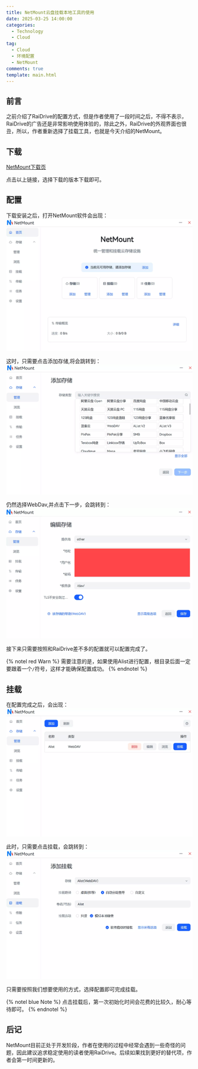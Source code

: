 ```yaml
---
title: NetMount云盘挂载本地工具的使用
date: 2025-03-25 14:00:00
categories:
  - Technology
  - Cloud
tag:
  - Cloud
  - 环境配置
  - NetMount
comments: true
template: main.html
---
```

## 前言
之前介绍了RaiDrive的配置方式，但是作者使用了一段时间之后，不得不表示，RaiDrive的广告还是非常影响使用体验的，除此之外，RaiDrive的外观界面也很丑，所以，作者重新选择了挂载工具，也就是今天介绍的NetMount。

## 下载
[NetMount下载页](https://www.netmount.cn/download)

点击以上链接，选择下载的版本下载即可。

## 配置
下载安装之后，打开NetMount软件会出现：
![](img/9.webp)

这时，只需要点击添加存储,将会跳转到：
![](img/10.webp)

仍然选择WebDav,并点击下一步，会跳转到：
![](img/11.webp)

接下来只需要按照和RaiDrive差不多的配置就可以配置完成了。

{% notel red Warn %}
需要注意的是，如果使用Alist进行配置，根目录后面一定要跟着一个`/`符号，这样才能确保配置成功。
{% endnotel %}

## 挂载
在配置完成之后，会出现：
![](img/12.webp)

此时，只需要点击挂载，会跳转到：
![](img/13.webp)

只需要按照我们想要使用的方式，选择配置即可完成挂载。

{% notel blue Note %}
点击挂载后，第一次初始化时间会花费的比较久，耐心等待即可。
{% endnotel %}

## 后记
NetMount目前正处于开发阶段，作者在使用的过程中经常会遇到一些奇怪的问题，因此建议追求稳定使用的读者使用RaiDrive。后续如果找到更好的替代项，作者会第一时间更新的。
